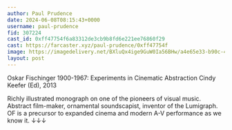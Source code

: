 ```yaml
---
author: Paul Prudence
date: 2024-06-08T08:15:43+0000
username: paul-prudence
fid: 307224
cast_id: 0xff47754f6a83312de3cb9b8fd6e221ee76860f29
cast: https://farcaster.xyz/paul-prudence/0xff47754f
image: https://imagedelivery.net/BXluQx4ige9GuW0Ia56BHw/a4e65e33-b90c-4a42-95d9-b74c3899ed00/original
layout: post
---
```


Oskar Fischinger 1900-1967: Experiments in Cinematic Abstraction
Cindy Keefer (Ed), 2013

Richly illustrated monograph on one of the pioneers of visual music. Abstract film-maker, ornamental soundscapist, inventor of the Lumigraph. OF is a precursor to expanded cinema and modern A-V performance as we know it. ↓↓↓

<img src='https://imagedelivery.net/BXluQx4ige9GuW0Ia56BHw/a4e65e33-b90c-4a42-95d9-b74c3899ed00/original' alt='' referrerpolicy='no-referrer'/>
